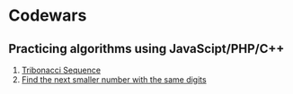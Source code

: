 # Codewars
Practicing algorithms using JavaScipt/PHP/C++
 ---
 
 1. [Tribonacci Sequence](https://www.codewars.com/kata/556deca17c58da83c00002db)
 2. [Find the next smaller number with the same digits](https://www.codewars.com/kata/next-smaller-number-with-the-same-digits/javascript)
